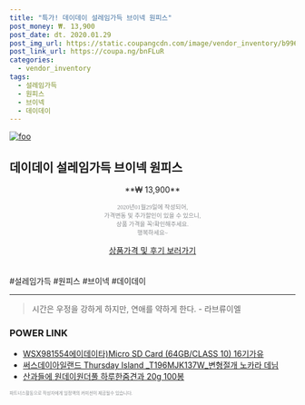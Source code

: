 ```yaml
--- 
title: "특가! 데이데이 설레임가득 브이넥 원피스" 
post_money: ₩. 13,900 
post_date: dt. 2020.01.29 
post_img_url: https://static.coupangcdn.com/image/vendor_inventory/b996/65a0916660941368a2053d33ca50bfd9158752ab9b0e35abd7f59fd54869.jpg 
post_link_url: https://coupa.ng/bnFLuR 
categories: 
  - vendor_inventory 
tags: 
  - 설레임가득 
  - 원피스 
  - 브이넥 
  - 데이데이 
--- 
```

[![foo](https://static.coupangcdn.com/image/vendor_inventory/b996/65a0916660941368a2053d33ca50bfd9158752ab9b0e35abd7f59fd54869.jpg)](https://coupa.ng/bnFLuR) 

## 데이데이 설레임가득 브이넥 원피스 
<p style="text-align: center;">**₩ 13,900**</p> 
<p style="text-align: center;"><span style="color: #898c8f; font-family: Georgia,Times,serif; font-size: 0.75em;">2020년01월29일에 작성되어, <br>가격변동 및 추가할인이 있을 수 있으니,<br> 상품 가격을 꼭!확인해주세요.<br>행복하세요~</span> 
</p>	 
<div markdown="0" style="text-align: center;"><a href="https://coupa.ng/bnFLuR" class="btn btn--success">상품가격 및 후기 보러가기</a></div> 
<br><br> 
  #설레임가득 #원피스 #브이넥 #데이데이 
<hr> 

> 시간은 우정을 강하게 하지만, 연애를 약하게 한다. - 라브류이엘 


### POWER LINK

* <a href="https://blog.naver.com/santokki14/221780727254" target="_blank">WSX981554에이데이타)Micro SD Card (64GB/CLASS 10) 16기가유</a>
* <a href="https://blog.naver.com/sakai111/221784681318" target="_blank">써스데이아일랜드 Thursday Island _T196MJK137W_변형절개 노카라 데님 </a>
* <a href="https://blog.naver.com/santokki14/221776979060" target="_blank">산과들에 원데이원더풀 하루한줌견과 20g 100봉</a>

<span style="color: #898c8f; font-family: Georgia,Times,serif; font-size: 0.55em;">파트너스활동으로 작성자에게 일정액의 커미션이 제공될수 있습니다.</span> 
